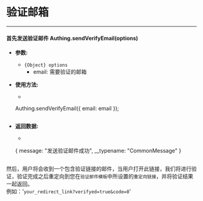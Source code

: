 # 验证邮箱

----------

#### 首先发送验证邮件 Authing.sendVerifyEmail(options)

- **参数:**

  - ```{Object} options```
    - email: 需要验证的邮箱

- **使用方法:**

  - ``` javascript
  Authing.sendVerifyEmail({
    email: email
  });
    ```

- **返回数据:**

  - ``` javascript
  {
         message: "发送验证邮件成功", 
         __typename: "CommonMessage"
    }
    ```

然后，用户将会收到一个包含验证链接的邮件，当用户打开此链接，我们将进行验证，验证完成之后重定向到您在```验证邮件模板```中所设置的```重定向链接```，并将验证结果一起返回。  
例如：'```your_redirect_link?verifyed=true&code=0```'